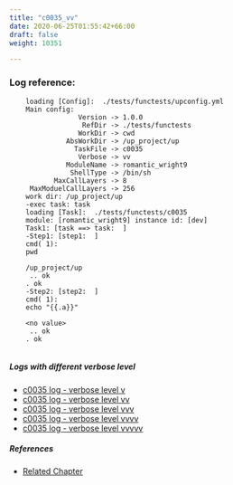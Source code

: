 ```yaml
---
title: "c0035_vv"
date: 2020-06-25T01:55:42+66:00
draft: false
weight: 10351

---
```


### Log reference: <no value>

```
    loading [Config]:  ./tests/functests/upconfig.yml
    Main config:
                 Version -> 1.0.0
                  RefDir -> ./tests/functests
                 WorkDir -> cwd
              AbsWorkDir -> /up_project/up
                TaskFile -> c0035
                 Verbose -> vv
              ModuleName -> romantic_wright9
               ShellType -> /bin/sh
           MaxCallLayers -> 8
     MaxModuelCallLayers -> 256
    work dir: /up_project/up
    -exec task: task
    loading [Task]:  ./tests/functests/c0035
    module: [romantic_wright9] instance id: [dev]
    Task1: [task ==> task:  ]
    -Step1: [step1:  ]
    cmd( 1):
    pwd
    
    /up_project/up
     .. ok
    . ok
    -Step2: [step2:  ]
    cmd( 1):
    echo "{{.a}}"
    
    <no value>
     .. ok
    . ok
    
```

##### Logs with different verbose level
* [c0035 log - verbose level v](../../logs/c0035_v)
* [c0035 log - verbose level vv](../../logs/c0035_vv)
* [c0035 log - verbose level vvv](../../logs/c0035_vvv)
* [c0035 log - verbose level vvvv](../../logs/c0035_vvvv)
* [c0035 log - verbose level vvvvv](../../logs/c0035_vvvvv)

##### References
* [Related Chapter](../../vars/c0035)
